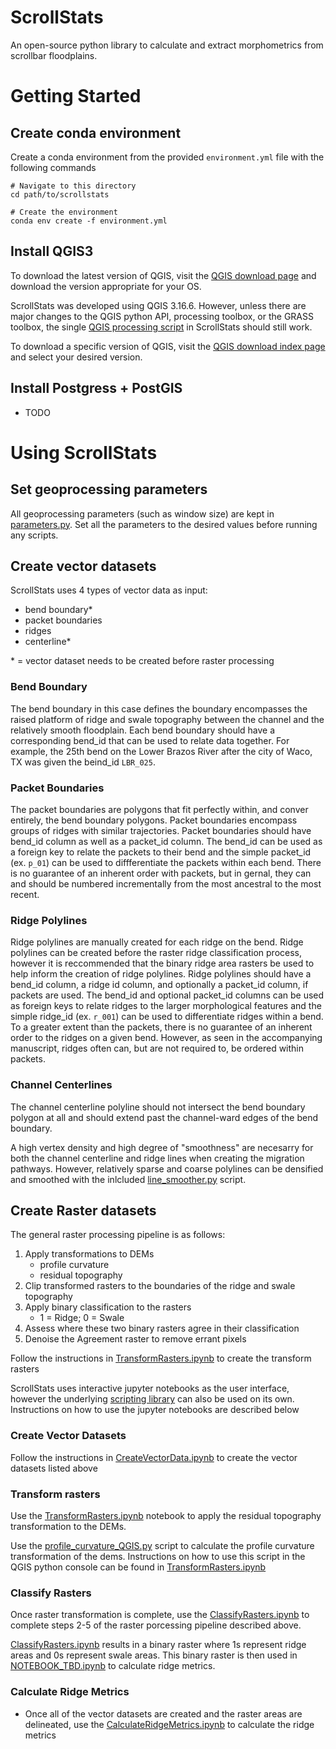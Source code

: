 # ScrollStats

An open-source python library to calculate and extract morphometrics from scrollbar floodplains.


# Getting Started

## Create conda environment
Create a conda environment from the provided `environment.yml` file with the following commands
```shell
# Navigate to this directory
cd path/to/scrollstats

# Create the environment
conda env create -f environment.yml
```


## Install QGIS3
To download the latest version of QGIS, visit the [QGIS download page](https://www.qgis.org/en/site/forusers/download.html) and download the version appropriate for your OS. 

ScrollStats was developed using QGIS 3.16.6. However, unless there are major changes to the QGIS python API, processing toolbox, or the GRASS toolbox, the single [QGIS processing script](scrollstats/delineation/profileCurvature_QGIS.py) in ScrollStats should still work.

To download a specific version of QGIS, visit the [QGIS download index page](https://download.qgis.org/downloads/) and select your desired version.   
## Install Postgress + PostGIS 
- TODO


# Using ScrollStats

## Set geoprocessing parameters
All geoprocessing parameters (such as window size) are kept in [parameters.py](parameters.py). Set all the parameters to the desired values before running any scripts. 

## Create vector datasets
ScrollStats uses 4 types of vector data as input:
- bend boundary*
- packet boundaries
- ridges
- centerline*

\* = vector dataset needs to be created before raster processing

### Bend Boundary 
The bend boundary in this case defines the boundary encompasses the raised platform of ridge and swale topography between the channel and the relatively smooth floodplain. Each bend boundary should have a corresponding bend_id that can be used to relate data together. For example, the 25th bend on the Lower Brazos River after the city of Waco, TX was given the beind_id `LBR_025`.

### Packet Boundaries
The packet boundaries are polygons that fit perfectly within, and conver entirely, the bend boundary polygons. Packet boundaries encompass groups of ridges with similar trajectories. Packet boundaries should have bend_id column as well as a packet_id column. The bend_id can be used as a foreign key to relate the packets to their bend and the simple packet_id (ex. `p_01`) can be used to diffferentiate the packets within each bend. There is no guarantee of an inherent order with packets, but in gernal, they can and should be numbered incrementally from the most ancestral to the most recent.

### Ridge Polylines
Ridge polylines are manually created for each ridge on the bend. Ridge polylines can be created before the raster ridge classification process, however it is reccommended that the binary ridge area rasters be used to help inform the creation of ridge polylines. Ridge polylines should have a bend_id column, a ridge id column, and optionally a packet_id column, if packets are used. The bend_id and optional packet_id columns can be used as foreign keys to relate ridges to the larger morphological features and the simple ridge_id (ex. `r_001`) can be used to differentiate ridges within a bend. To a greater extent than the packets, there is no guarantee of an inherent order to the ridges on a given bend. However, as seen in the accompanying manuscript, ridges often can, but are not required to, be ordered within packets.

### Channel Centerlines
The channel centerline polyline should not intersect the bend boundary polygon at all and should extend past the channel-ward edges of the bend boundary.

A high vertex density and high degree of "smoothness" are necesarry for both the channel centerline and ridge lines when creating the migration pathways. However, relatively sparse and coarse polylines can be densified and smoothed with the inlcluded [line_smoother.py](scrollstats/delineation/line_smoother.py) script. 

## Create Raster datasets
The general raster processing pipeline is as follows:
1. Apply transformations to DEMs
    - profile curvature  
    - residual topography
2. Clip transformed rasters to the boundaries of the ridge and swale topography
3. Apply binary classification to the rasters
    - 1 = Ridge; 0 = Swale
4. Assess where these two binary rasters agree in their classification
5. Denoise the Agreement raster to remove errant pixels

Follow the instructions in [TransformRasters.ipynb](TransformRasters.ipynb) to create the transform rasters

ScrollStats uses interactive jupyter notebooks as the user interface, however the underlying [scripting library](scrollstats) can also be used on its own. Instructions on how to use the jupyter notebooks are described below

### Create Vector Datasets
Follow the instructions in [CreateVectorData.ipynb](CreateVectorData.ipynb) to create the vector datasets listed above

### Transform rasters
Use the [TransformRasters.ipynb](TransformRasters.ipynb) notebook to apply the residual topography transformation to the DEMs.

Use the [profile_curvature_QGIS.py]() script to calculate the profile curvature transformation of the dems. Instructions on how to use this script in the QGIS python console can be found in [TransformRasters.ipynb](TransformRasters.ipynb)

### Classify Rasters
Once raster transformation is complete, use the [ClassifyRasters.ipynb](ClassifyRasters.ipynb) to complete steps 2-5 of the raster porcessing pipeline described above. 

[ClassifyRasters.ipynb](ClassifyRasters.ipynb) results in a binary raster where 1s represent ridge areas and 0s represent swale areas. This binary raster is then used in [NOTEBOOK_TBD.ipynb]() to calculate ridge metrics.

### Calculate Ridge Metrics
- Once all of the vector datasets are created and the raster areas are delineated, use the [CalculateRidgeMetrics.ipynb](CalculateRidgeMetrics.ipynb) to calculate the ridge metrics